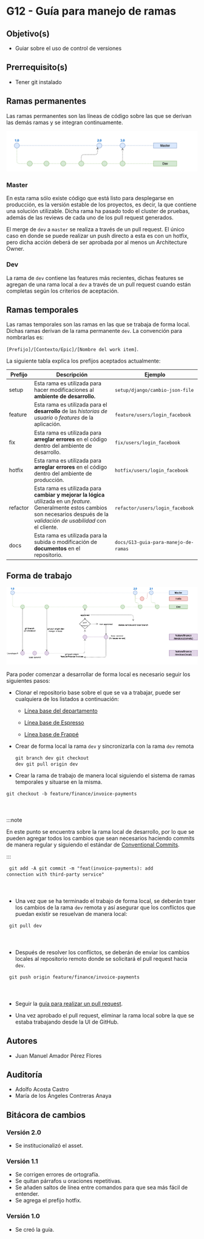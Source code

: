 # G12 - Guía para manejo de ramas

## Objetivo(s)

- Guiar sobre el uso de control de versiones

## Prerrequisito(s)

- Tener git instalado

## Ramas permanentes

Las ramas permanentes son las líneas de código sobre las que se derivan las demás ramas y se integran continuamente.

![ramasMainGit](../../static/img/guias/G13/ramasMainGit.png)

### Master

En esta rama sólo existe código que está listo para desplegarse en producción, es la versión estable de los proyectos, es decir, la que contiene una solución utilizable. Dicha rama ha pasado todo el cluster de pruebas, además de las reviews de cada uno de los pull request generados.

El merge de `dev` a `master` se realiza a través de un pull request. El único caso en donde se puede realizar un push directo a esta es con un hotfix, pero dicha acción deberá de ser aprobada por al menos un Architecture Owner.

### Dev

La rama de `dev` contiene las features más recientes, dichas features se agregan de una rama local a `dev` a través de un pull request cuando están completas según los criterios de aceptación.

## Ramas temporales

Las ramas temporales son las ramas en las que se trabaja de forma local. Dichas ramas derivan de la rama permanente `dev`. La convención para nombrarlas es:

`[Prefijo]/[Contexto/Epic]/[Nombre del work item]`.

La siguiente tabla explica los prefijos aceptados actualmente:

| Prefijo  | Descripción                                                                                                                                                                               | Ejemplo                              |
| -------- | ----------------------------------------------------------------------------------------------------------------------------------------------------------------------------------------- | ------------------------------------ |
| setup    | Esta rama es utilizada para hacer modificaciones al **ambiente de desarrollo.**                                                                                                           | `setup/django/cambio-json-file`      |
| feature  | Esta rama es utilizada para el **desarrollo** de las _historias de usuario_ o _features_ de la aplicación.                                                                                | `feature/users/login_facebook`       |
| fix      | Esta rama es utilizada para **arreglar errores** en el código dentro del ambiente de desarrollo.                                                                                          | `fix/users/login_facebook`           |
| hotfix   | Esta rama es utilizada para **arreglar errores** en el código dentro del ambiente de producción.                                                                                          | `hotfix/users/login_facebook`        |
| refactor | Esta rama es utilizada para **cambiar y mejorar la lógica** utilizada en un _feature_. Generalmente estos cambios son necesarios después de la _validación de usabilidad_ con el cliente. | `refactor/users/login_facebook`      |
| docs     | Esta rama es utilizada para la subida o modificación de **documentos** en el repositorio.                                                                                                 | `docs/G13-guia-para-manejo-de-ramas` |

## Forma de trabajo

![gitflow](../../static/img/guias/G13/gitflow.png)

Para poder comenzar a desarrollar de forma local es necesario seguir los siguientes pasos:

- Clonar el repositorio base sobre el que se va a trabajar, puede ser cualquiera de los listados a continuación:

  - <p><a href="https://github.com/Taro-IT/docs"> Línea base del departamento</a></p>

  - <p><a href="https://github.com/Taro-IT/Espresso"> Línea base de Espresso</a></p>

  - <p><a href="https://github.com/Taro-IT/frappe"> Línea base de Frappé</a></p>

- Crear de forma local la rama `dev` y sincronizarla con la rama `dev` remota
<code><pre>git branch dev
git checkout dev
git pull origin dev
</pre></code>

- Crear la rama de trabajo de manera local siguiendo el sistema de ramas temporales y situarse en la misma.

<code><pre>git checkout -b feature/finance/invoice-payments

</pre></code>

:::note

En este punto se encuentra sobre la rama local de desarrollo, por lo que se pueden agregar todos los cambios que sean necesarios haciendo commits de manera regular y siguiendo el estándar de [Conventional Commits](https://www.conventionalcommits.org/en/v1.0.0/).

:::

<code><pre>
git add -A
git commit -m "feat(invoice-payments): add connection with third-party service"

</pre></code>

- Una vez que se ha terminado el trabajo de forma local, se deberán traer los cambios de la rama `dev` remota y así asegurar que los conflictos que puedan existir se resuelvan de manera local:

<code><pre>
git pull dev

</pre></code>

- Después de resolver los conflictos, se deberán de enviar los cambios locales al repositorio remoto donde se solicitará el pull request hacia `dev`.

<code><pre>
git push origin feature/finance/invoice-payments

</pre></code>

- Seguir la [guía para realizar un pull request](G18-guia-pull-request).

- Una vez aprobado el pull request, eliminar la rama local sobre la que se estaba trabajando desde la UI de GitHub.

## Autores

- Juan Manuel Amador Pérez Flores

## Auditoría

- Adolfo Acosta Castro
- María de los Ángeles Contreras Anaya

## Bitácora de cambios

### Versión 2.0

- Se institucionalizó el asset.

### Versión 1.1

- Se corrigen errores de ortografía.
- Se quitan párrafos u oraciones repetitivas.
- Se añaden saltos de línea entre comandos para que sea más fácil de entender.
- Se agrega el prefijo hotfix.

### Versión 1.0

- Se creó la guía.
